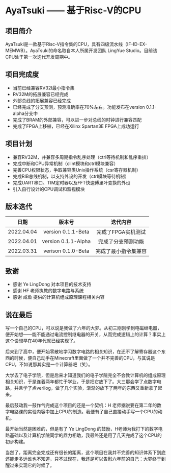 # AyaTsuki —— 基于Risc-V的CPU

## 项目简介

AyaTsuki是一款基于Risc-V指令集的CPU，具有四级流水线（IF-ID-EX-MEMWB）。AyaTsuki的命名取自本人所属开发团队 LingYue Studio。目前该CPU处于第一次迭代开发周期中。

## 项目完成度

* 当前已经兼容RV32I最小指令集
* RV32M的拓展兼容已经完成
* 外部总线的拓展兼容已经完成
* 已经完成了分支预测，预测准确率在70%左右。功能发布在version 0.1.1-alpha分支中
* 完成了BRAM的外部兼容，可以进一步对总线的时钟进行兼容匹配
* 完成了FPGA上移植，已经在Xilinx Spartan3E FPGA上成功运行

## 项目计划

* 兼容RV32M，并兼容多周期指令乱序处理（ctrl等待机制和乱序重排）
* 完成中断和CPU异常机制（clint模块和ctrl模块兼容）
* 完善CPU权限状态，争取兼容类Unix操作系统（csr寄存器机制）
* 完成RIB总线机制，以支持外设的开发（ctrl模块等待机制）
* 完成UART串口、TIM定时器以及FFT快速傅里叶变换的外设
* 引入自行设计的CPU调试和监视模块

## 版本迭代

|日期|版本号|迭代内容|
|-|:-:|:-:|
|2022.04.04|version 0.1.1-Beta|完成了FPGA实机测试|
|2022.04.01|version 0.1.1-Alpha|完成了分支预测功能|
|2022.03.31|verison 0.1.0-Beta|完成了最小指令集兼容|

## 致谢

* 感谢 Ye LingDong 对本项目的技术支持
* 感谢 HF 老师执教的数字电路与系统
* 感谢 咸鱼 提供的计算机组成原理课程相关内容

## 说在最后

写一个自己的CPU，可以说是我做了六年的大梦。从初三刚刚学到电磁继电器，便开始想——能不能通过电流控制继电器的开关，从而完成逻辑上的计算？事实上这个设想早在40年代就已经实现了。
    
后来到了高中，便开始零散地学习数字电路的相关知识，在还不了解寄存器这个东西的时候，便自己动手在Minecraft里面做了一个并不完善的CPU，与其说是CPU，不如说那其实是一个计算器吧（笑）。

大学去了电子学院，但是后来才知道我们的电子学院完全不会教计算机的组成原理相关知识，于是连着两年都忙于学业，于是把它放下了。大三那会学了点数字电路，并且学了点verilog，做了几个实验，渐渐的放下了两年的东西又重新拿了起来。

最后鼓动我一鼓作气完成这个项目的还是一个契机：H 老师据说要在第二年的数字电路课的实验内容中加上CPU的制造。我便有了自己直接动手写一个CPU的动机。

最开始当然是困难的，但是有了 Ye LingDong 的鼓励，H老师为我打下的数字电路基础以及计算机学院同学的鼎力相助，我最终还是用了几天完成了这个CPU的初步构建。

当然了，距离完全完成还有很长的距离，这个项目在我并不完善的知识体系下到底还能走多远谁也不知道，只不过现在，我还是可以告慰六年前的自己：大梦终于到醒过来实现它的时候了。